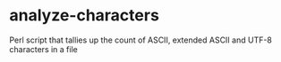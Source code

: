 analyze-characters
==================

Perl script that tallies up the count of ASCII, extended ASCII and UTF-8 characters in a file
